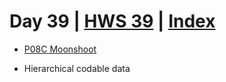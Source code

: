 # Day 39 | [HWS 39](https://www.hackingwithswift.com/100/swiftui/39) | [Index](https://github.com/JulesMoorhouse/100DaysOfSwiftUI/blob/main/README.md)

- [P08C Moonshoot](https://github.com/JulesMoorhouse/100DaysOfSwiftUI/blob/main/P08C%20Moonshoot/P08C%20Moonshoot/ContentView.swift)

- Hierarchical codable data
  